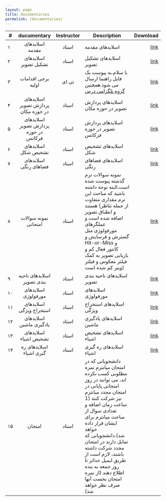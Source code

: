 ```yaml
---
layout: page
title: Documentaries
permalink: /documentaries/
---
```


| # |       ducumentary                      |   Instructor    | Description          |Download         |
|---|:-----------------------------:|:---------------:|-------------------------------|-----------------------------:|
| ۱ | اسلایدهای مقدمه |    استاد     | اسلایدهای مقدمه  | [link](https://github.com/mnaderi98/Machine-Vision/blob/master/files/1-Introduction.pptx) |
| ۲ | اسلایدهای تشکیل تصویر |    استاد     |اسلایدهای تشکیل تصویر| [link](https://github.com/mnaderi98/Machine-Vision/blob/master/files/2-ImageFormation.pptx) |
| ۳ |برخی اقدامات اولیه |    تی ای     | با سلام.به پیوست یک فایل راهنما ارسال می شود.همچنین [گروه تلگرامی درس](https://t.me/joinchat/B3BjARM5LgOZymkafm1QGw)| [link](https://github.com/mnaderi98/Machine-Vision/blob/master/files/guide.pdf) |
| ۴ |اسلایدهای پردازش تصویر در حوزه مکان |    استاد     | اسلایدهای پردازش تصویر در حوزه مکان| [link](https://github.com/mnaderi98/Machine-Vision/blob/master/files/3-SpatialFiltering.pptx) |
| ۵ |اسلایدهای پردازش تصویر در حوزه فرکانس |    استاد     | اسلایدهای پردازش تصویر در حوزه فرکانس| [link](https://github.com/mnaderi98/Machine-Vision/blob/master/files/4-FrequencyFiltering.pptx) |
| ۶ |اسلایدهای تشخیص شکل |    استاد     | اسلایدهای تشخیص شکل| [link](https://github.com/mnaderi98/Machine-Vision/blob/master/files/6-ShapeExtraction.pptx) |
| ۷ |اسلایدهای فضاهای رنگی |    استاد     | اسلایدهای فضاهای رنگی| [link](https://github.com/mnaderi98/Machine-Vision/blob/master/files/7-ColorSpaces.pptx) | 
| ۸ |نمونه سوالات امتحانی |    استاد     | نمونه سوالات ترم گذشته پیوست شده است.البته توجه داشته باشید که مباحث این ترم مقداری متفاوت هستند (از جمله تناظر و انطباق تصویر اضافه شده است و عملگرهای مورفولوژی مثل گسترش و فرسایش و Hit-or-Miss و کانتور فعال کم و بازیابی تصویر به کمک فیلتر معکوس و فیلتر وینر کم شده است)| [link](https://github.com/mnaderi98/Machine-Vision/blob/master/files/971.pdf) |
| ۹ |اسلایدهای ناحیه بندی تصویر |    استاد     | اسلایدهای ناحیه بندی تصویر| [link](https://github.com/mnaderi98/Machine-Vision/blob/master/files/9-Segmentation.pptx) |
| ۱۰ |اسلایدهای مورفولوژی |    استاد     | اسلایدهای مورفولوژی| [link](https://github.com/mnaderi98/Machine-Vision/blob/master/files/10-Morphology.pptx) |
| ۱۱ |اسلایدهای استخراج ویژگی |    استاد     | اسلایدهای استخراج ویژگی | [link](https://github.com/mnaderi98/Machine-Vision/blob/master/files/11-FeatureExtraction.pptx) |
| ۱۲ |اسلایدهای یادگیری ماشین |    استاد     | اسلایدهای یادگیری ماشین| [link](https://github.com/mnaderi98/Machine-Vision/blob/master/files/12-MachineLearning.pptx) |
| ۱۳ |اسلایدهای تشخیص اشیاء |    استاد     | اسلایدهای تشخیص اشیاء| [link](https://github.com/mnaderi98/Machine-Vision/blob/master/files/13-ObjectDetection.pptx) |
| ۱۴ |اسلایدهای ره گیری اشیاء |    استاد     | اسلایدهای ره گیری اشیاء| [link](https://github.com/mnaderi98/Machine-Vision/blob/master/files/14-ObjectTracking.pptx) |
| ۱۵ |امتحان |    استاد     | دانشجویانی که در امتحان میانترم نمره مطلوبی کسب نکرده اند، می توانند در روز امتحانی پایانی در امتحان مجدد میانترم نیز شرکت کنند (1 ساعت زمان اضافه و تعدادی سوال از مباحث میانترم برای ایشان قرار داده خواهد شد).دانشجویانی که تمایل دارند در امتحان مجدد شرکت داشته باشند، لازم است از طریق ایمیل حداثر تا روز جمعه به بنده اطلاع دهند (از نمره امتحان نخست آنها صرف نظر خواهد شد)|  |
